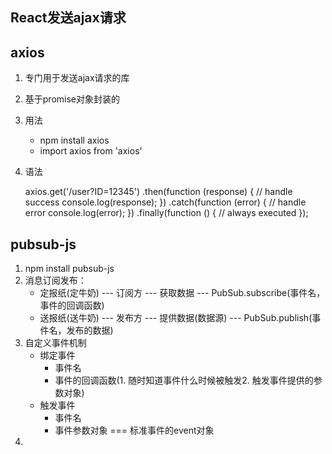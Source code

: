 ## React发送ajax请求
## axios
  1. 专门用于发送ajax请求的库
  2. 基于promise对象封装的
  3. 用法
      -  npm install axios
      -  import axios from 'axios'
      
  4. 语法
      
      
       axios.get('/user?ID=12345')
         .then(function (response) {
           // handle success
           console.log(response);
         })
         .catch(function (error) {
           // handle error
           console.log(error);
         })
         .finally(function () {
           // always executed
         });
         
         
## pubsub-js
  1. npm install pubsub-js
  2. 消息订阅发布：
      - 定报纸(定牛奶) --- 订阅方 --- 获取数据 --- PubSub.subscribe(事件名，事件的回调函数)
      - 送报纸(送牛奶) --- 发布方 --- 提供数据(数据源) --- PubSub.publish(事件名，发布的数据)
  3. 自定义事件机制
      - 绑定事件
          - 事件名
          - 事件的回调函数(1. 随时知道事件什么时候被触发2. 触发事件提供的参数对象)
      - 触发事件
          - 事件名
          - 事件参数对象 === 标准事件的event对象
  4.